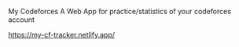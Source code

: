My Codeforces
A Web App for practice/statistics of your codeforces account

https://my-cf-tracker.netlify.app/

